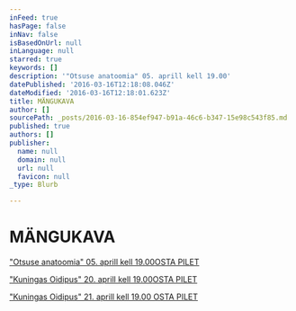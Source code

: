 ```yaml
---
inFeed: true
hasPage: false
inNav: false
isBasedOnUrl: null
inLanguage: null
starred: true
keywords: []
description: '"Otsuse anatoomia" 05. aprill kell 19.00'
datePublished: '2016-03-16T12:18:08.046Z'
dateModified: '2016-03-16T12:18:01.623Z'
title: MÄNGUKAVA
author: []
sourcePath: _posts/2016-03-16-854ef947-b91a-46c6-b347-15e98c543f85.md
published: true
authors: []
publisher:
  name: null
  domain: null
  url: null
  favicon: null
_type: Blurb

---
```

# MÄNGUKAVA

["Otsuse anatoomia" 05\. aprill kell 19.00][0][OSTA PILET][1]

["Kuningas Oidipus" 20\. aprill kell 19.00][2][OSTA PILET][3]

["Kuningas Oidipus" 21\. aprill kell 19.00 OSTA PILET][2]

[0]: https://www.facebook.com/events/1358123884205194/
[1]: http://www.piletilevi.ee/est/piletid/teater/performance/otsuse-anatoomia-cabaret-rhizome-184732/
[2]: https://www.facebook.com/events/959970384109849/
[3]: http://www.piletilevi.ee/est/piletid/teater/kuningas-oidipus-cabaret-rhizome-184733/